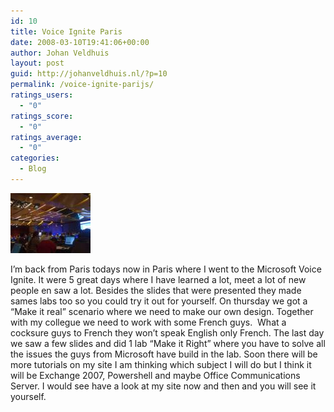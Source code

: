 ```yaml
---
id: 10
title: Voice Ignite Paris
date: 2008-03-10T19:41:06+00:00
author: Johan Veldhuis
layout: post
guid: http://johanveldhuis.nl/?p=10
permalink: /voice-ignite-parijs/
ratings_users:
  - "0"
ratings_score:
  - "0"
ratings_average:
  - "0"
categories:
  - Blog
---
```

[![Voice Ignite Parijs](/wp-content/uploads/2008/03/29022008.thumbnail.jpg)](/wp-content/uploads/2008/03/29022008.jpg "Voice Ignite Parijs")

I&#8217;m back from Paris todays now in Paris where I went to the Microsoft Voice Ignite. It were 5 great days where I have learned a lot, meet a lot of new people en saw a lot. Besides the slides that were presented they made sames labs too so you could try it out for yourself. On thursday we got a &#8220;Make it real&#8221; scenario where we need to make our own design. Together with my collegue we need to work with some French guys.  What a cocksure guys to French they won&#8217;t speak English only French. The last day we saw a few slides and did 1 lab &#8220;Make it Right&#8221; where you have to solve all the issues the guys from Microsoft have build in the lab. Soon there will be more tutorials on my site I am thinking which subject I will do but I think it will be Exchange 2007, Powershell and maybe Office Communications Server. I would see have a look at my site now and then and you will see it yourself.